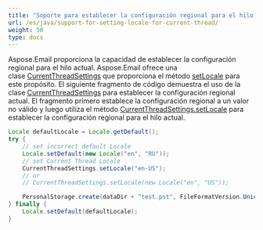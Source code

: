 ```yaml
---
title: "Soporte para establecer la configuración regional para el hilo actual"
url: /es/java/support-for-setting-locale-for-current-thread/
weight: 50
type: docs
---
```


Aspose.Email proporciona la capacidad de establecer la configuración regional para el hilo actual. Aspose.Email ofrece una clase [CurrentThreadSettings](https://apireference.aspose.com/java/email/com.aspose.email/CurrentThreadSettings) que proporciona el método [setLocale](https://apireference.aspose.com/java/email/com.aspose.email/CurrentThreadSettings#setLocale\(java.util.Locale\)) para este propósito. El siguiente fragmento de código demuestra el uso de la clase [CurrentThreadSettings](https://apireference.aspose.com/java/email/com.aspose.email/CurrentThreadSettings) para establecer la configuración regional actual. El fragmento primero establece la configuración regional a un valor no válido y luego utiliza el método [CurrentThreadSettings.setLocale](https://apireference.aspose.com/java/email/com.aspose.email/CurrentThreadSettings#setLocale\(java.lang.String\)) para establecer la configuración regional para el hilo actual.



~~~Java
Locale defaultLocale = Locale.getDefault();
try {
    // set incorrect default Locale
    Locale.setDefault(new Locale("en", "RU"));
    // set Current Thread Locale
    CurrentThreadSettings.setLocale("en-US");
    // or
    // CurrentThreadSettings.setLocale(new Locale("en", "US"));

    PersonalStorage.create(dataDir + "test.pst", FileFormatVersion.Unicode);
} finally {
    Locale.setDefault(defaultLocale);
}
~~~